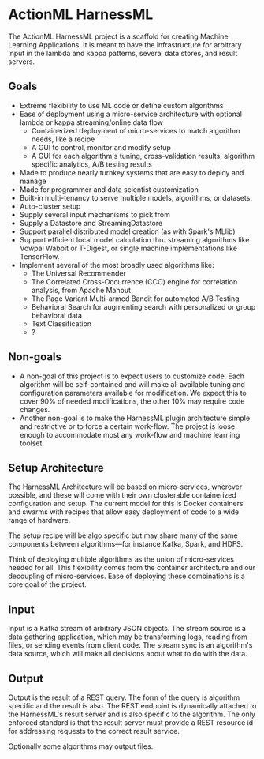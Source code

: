 # ActionML HarnessML

The ActionML HarnessML project is a scaffold for creating Machine Learning Applications. It is meant to have the infrastructure for arbitrary input in the lambda and kappa patterns, several data stores, and result servers. 

## Goals

 - Extreme flexibility to use ML code or define custom algorithms
 - Ease of deployment using a micro-service architecture with optional lambda or kappa streaming/online data flow
   - Containerized deployment of micro-services to match algorithm needs, like a recipe
   - A GUI to control, monitor and modify setup
   - A GUI for each algorithm's tuning, cross-validation results, algorithm specific analytics, A/B testing results
 - Made to produce nearly turnkey systems that are easy to deploy and manage
 - Made for programmer and data scientist customization
 - Built-in multi-tenancy to serve multiple models, algorithms, or datasets.
 - Auto-cluster setup
 - Supply several input mechanisms to pick from
 - Supply a Datastore and StreamingDatastore
 - Support parallel distributed model creation (as with Spark's MLlib)
 - Support efficient local model calculation thru streaming algorithms like Vowpal Wabbit or T-Digest, or single machine implementations like TensorFlow.
 - Implement several of the most broadly used algorithms like:
   - The Universal Recommender
   - The Correlated Cross-Occurrence (CCO) engine for correlation analysis, from Apache Mahout
   - The Page Variant Multi-armed Bandit for automated A/B Testing
   - Behavioral Search for augmenting search with personalized or group behavioral data 
   - Text Classification
   - ?

## Non-goals

 - A non-goal of this project is to expect users to customize code. Each algorithm will be self-contained and will make all available tuning and configuration parameters available for modification. We expect this to cover 90% of needed modifications, the other 10% may require code changes.
 - Another non-goal is to make the HarnessML plugin architecture simple and restrictive or to force a certain work-flow. The project is loose enough to accommodate most any work-flow and machine learning toolset.

## Setup Architecture

The HarnessML Architecture will be based on micro-services, wherever possible, and these will come with their own clusterable containerized configuration and setup. The current model for this is Docker containers and swarms with recipes that allow easy deployment of code to a wide range of hardware. 

The setup recipe will be algo specific but may share many of the same components between algorithms&mdash;for instance Kafka, Spark, and HDFS.

Think of deploying multiple algorithms as the union of micro-services needed for all. This flexibility comes from the container architecture and our decoupling of micro-services. Ease of deploying these combinations is a core goal of the project. 

## Input

Input is a Kafka stream of arbitrary JSON objects. The stream source is a data gathering application, which may be transforming logs, reading from files, or sending events from client code. The stream sync is an algorithm's data source, which will make all decisions about what to do with the data.

## Output

Output is the result of a REST query. The form of the query is algorithm specific and the result is also. The REST endpoint is dynamically attached to the HarnessML's result server and is also specific to the algorithm. The only enforced standard is that the result server must provide a REST resource id for addressing requests to the correct result service.

Optionally some algorithms may output files. 